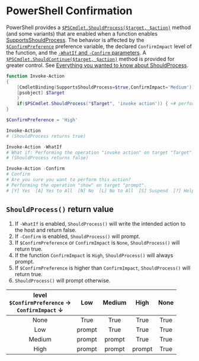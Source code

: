 PowerShell Confirmation
 =======================
 
 PowerShell provides a [`$PSCmdlet.ShouldProcess($target, $action)`][ShouldProcess] method
 (and some variants) that are enabled when a function enables [SupportsShouldProcess][].
 The behavior is affected by the [`$ConfirmPreference`][] preference variable,
 the declared `ConfirmImpact` level of the function, and the [`-WhatIf` and `-Confirm` parameters][RiskParams].
 A [`$PSCmdlet.ShouldContinue($target, $action)`][ShouldContinue] method is provided for greater control.
 See [Everything you wanted to know about ShouldProcess][moreinfo].
 
 ```powershell
 function Invoke-Action
 {
     [CmdletBinding(SupportsShouldProcess=$true,ConfirmImpact='Medium')] Param(
     [psobject] $Target
     )
     if($PSCmdlet.ShouldProcess("$Target", 'invoke action')) { <# perform action #> }
 }
 
 $ConfirmPreference = 'High'
 
 Invoke-Action
 # (ShouldProcess returns true)
 
 Invoke-Action -WhatIf
 # What if: Performing the operation "invoke action" on target "Target".
 # (ShouldProcess returns false)
 
 Invoke-Action -Confirm
 # Confirm
 # Are you sure you want to perform this action?
 # Performing the operation "show" on target "prompt".
 # [Y] Yes  [A] Yes to All  [N] No  [L] No to All  [S] Suspend  [?] Help (default is "Y"):
 ```
 
 `ShouldProcess()` return value
 ------------------------------
 
 1. If `-WhatIf` is enabled, `ShouldProcess()` will write the intended action to the host and return false.
 2. If `-Confirm` is enabled, `ShouldProcess()` will prompt.
 3. If `$ConfirmPreference` or `ConfirmImpact` is `None`, `ShouldProcess()` will return true.
 4. If the function `ConfirmImpact` is `High`, `ShouldProcess()` will always prompt.
 5. If `$ConfirmPreference` is higher than `ConfirmImpact`, `ShouldProcess()` will return true.
 6. `ShouldProcess()` will prompt otherwise.
 
 | level<br/>`$ConfirmPreference` &rarr;<br/>`ConfirmImpact` &darr; |  Low   | Medium |  High  | None |
 |:---------------------------------------------------------:|:------:|:------:|:------:|:----:|
 |                           None                            |  True  |  True  |  True  | True |
 |                            Low                            | prompt |  True  |  True  | True |
 |                          Medium                           | prompt | prompt |  True  | True |
 |                           High                            | prompt | prompt | prompt | True |
 
 [ShouldProcess]: https://learn.microsoft.com/dotnet/api/system.management.automation.cmdlet.shouldprocess "Cmdlet.ShouldProcess() Method"
 [ShouldContinue]: https://learn.microsoft.com/dotnet/api/system.management.automation.cmdlet.shouldcontinue "Cmdlet.ShouldContinue() Method"
 [SupportsShouldProcess]: https://learn.microsoft.com/powershell/module/microsoft.powershell.core/about/about_functions_cmdletbindingattribute#supportsshouldprocess "about_Functions_CmdletBindingAttribute"
 [`$ConfirmPreference`]: https://learn.microsoft.com/en-us/powershell/module/microsoft.powershell.core/about/about_preference_variables#confirmpreference "about_Preference_Variables"
 [RiskParams]: https://learn.microsoft.com/powershell/module/microsoft.powershell.core/about/about_commonparameters#risk-management-parameter-descriptions "Risk Management Parameter Descriptions"
 [moreinfo]: https://learn.microsoft.com/powershell/scripting/learn/deep-dives/everything-about-shouldprocess "Everything you wanted to know about ShouldProcess"
 